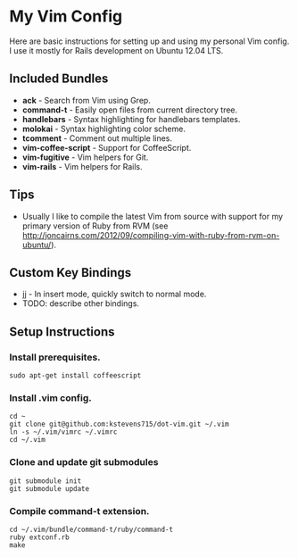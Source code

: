 # My Vim Config
Here are basic instructions for setting up and using my personal Vim config. I use it mostly for Rails development on Ubuntu 12.04 LTS.

## Included Bundles
* **ack** - Search from Vim using Grep.
* **command-t** - Easily open files from current directory tree.
* **handlebars** - Syntax highlighting for handlebars templates.
* **molokai** - Syntax highlighting color scheme.
* **tcomment** - Comment out multiple lines.
* **vim-coffee-script** - Support for CoffeeScript.
* **vim-fugitive** - Vim helpers for Git.
* **vim-rails** - Vim helpers for Rails.

## Tips
* Usually I like to compile the latest Vim from source with support for my primary version of Ruby from RVM (see http://joncairns.com/2012/09/compiling-vim-with-ruby-from-rvm-on-ubuntu/).

## Custom Key Bindings
* jj - In insert mode, quickly switch to normal mode.
* TODO: describe other bindings.

## Setup Instructions

### Install prerequisites.
```
sudo apt-get install coffeescript
```

### Install .vim config.
```
cd ~
git clone git@github.com:kstevens715/dot-vim.git ~/.vim
ln -s ~/.vim/vimrc ~/.vimrc
cd ~/.vim
```

### Clone and update git submodules
```
git submodule init
git submodule update
```

### Compile command-t extension.
```
cd ~/.vim/bundle/command-t/ruby/command-t
ruby extconf.rb
make

```

